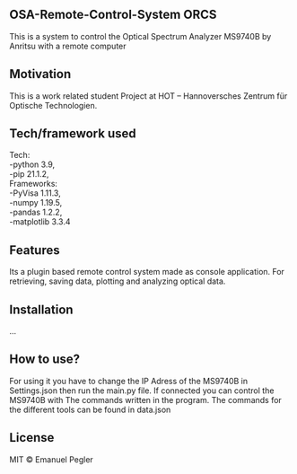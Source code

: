 ## OSA-Remote-Control-System ORCS
This is a system to control the Optical Spectrum Analyzer MS9740B by Anritsu with a remote computer

## Motivation
This is a work related student Project at HOT – Hannoversches Zentrum für Optische Technologien. 


## Tech/framework used
Tech:<br>
-python 3.9, <br> 
-pip 21.1.2, <br>
Frameworks: <br>
-PyVisa 1.11.3, <br>
-numpy 1.19.5, <br>
-pandas 1.2.2, <br>
-matplotlib 3.3.4 <br>


## Features
Its a plugin based remote control system made as console application. For retrieving, saving data, plotting and analyzing optical data.

## Installation
...

## How to use?
For using it you have to change the IP Adress of the MS9740B in Settings.json then run the main.py file. If connected you can control the MS9740B with The commands written in the program. The commands for the different tools can be found in data.json


## License

MIT © Emanuel Pegler
